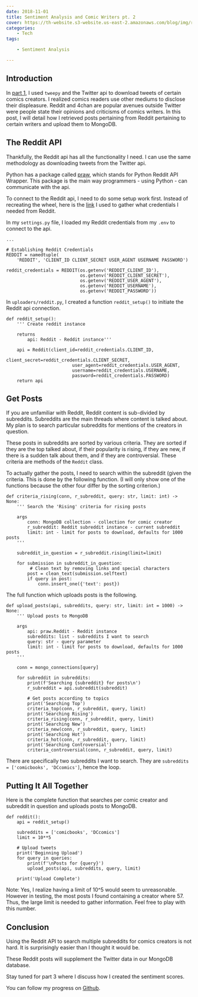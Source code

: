 ```yaml
---
date: 2018-11-01
title: Sentiment Analysis and Comic Writers pt. 2
cover: https://th-website.s3-website.us-east-2.amazonaws.com/blog/img/reddit.png
categories:
    - Tech
tags:

    - Sentiment Analysis

---
```


## Introduction

In [part 1](http://www.tonyhammack.com/blog/post/sentiment-analysis-and-comic-writers-pt-1), I used `tweepy` and the Twitter api to download tweets of certain comics creators. I realized comics readers use other mediums to disclose their displeasure. Reddit and 4chan are popular avenues outside Twitter were people state their opinions and criticisms of comics writers. In this post, I will detail how I retrieved posts pertaining from Reddit pertaining to certain writers and upload them to MongoDB.

## The Reddit API

Thankfully, the Reddit api has all the functionality I need. I can use the same methodology as downloading tweets from the Twitter api.

Python has a package called [praw](https://praw.readthedocs.io/en/latest/), which stands for Python Reddit API Wrapper. This package is the main way programmers - using Python - can communicate with the api. 

To connect to the Reddit api, I need to do some setup work first. Instead of recreating the wheel, here is the [link](http://www.storybench.org/how-to-scrape-reddit-with-python/) I used to gather what credentials I needed from Reddit. 

In my `settings.py` file, I loaded my Reddit credentials from my `.env` to connect to the api.

```
...

# Establishing Reddit Credentials
REDDIT = namedtuple(
    'REDDIT', 'CLIENT_ID CLIENT_SECRET USER_AGENT USERNAME PASSWORD')

reddit_credentials = REDDIT(os.getenv('REDDIT_CLIENT_ID'),
                            os.getenv('REDDIT_CLIENT_SECRET'),
                            os.getenv('REDDIT_USER_AGENT'),
                            os.getenv('REDDIT_USERNAME'),
                            os.getenv('REDDIT_PASSWORD'))
```

In `uploaders/reddit.py`, I created a function `reddit_setup()` to initiate the Reddit api connection.

```
def reddit_setup():
    ''' Create reddit instance 

    returns
        api: Reddit - Reddit instance'''

    api = Reddit(client_id=reddit_credentials.CLIENT_ID,
                         client_secret=reddit_credentials.CLIENT_SECRET,
                         user_agent=reddit_credentials.USER_AGENT,
                         username=reddit_credentials.USERNAME,
                         password=reddit_credentials.PASSWORD)
    return api
```

## Get Posts

If you are unfamiliar with Reddit, Reddit content is sub-divided by subreddits. Subreddits are the main threads where content is talked about. My plan is to search particular subreddits for mentions of the creators in question. 

These posts in subreddits are sorted by various criteria. They are sorted if they are the top talked about, if their popularity is rising, if they are new, if there is a sudden talk about them, and if they are controversial. These criteria are methods of the `Reddit` class. 

To actually gather the posts, I need to search within the subreddit (given the criteria. This is done by the following function. (I will only show one of the functions because the other four differ by the sorting criterion.)

```
def criteria_rising(conn, r_subreddit, query: str, limit: int) -> None:
    ''' Search the 'Rising' criteria for rising posts 
    
    args
        conn: MongoDB collection - collection for comic creator
        r_subreddit: Reddit subreddit instance - current subreddit
        limit: int - limit for posts to download, defaults for 1000 posts
    '''

    subreddit_in_question = r_subreddit.rising(limit=limit)

    for submission in subreddit_in_question:
    	 # Clean text by removing links and special characters
        post = clean_text(submission.selftext)
        if query in post:
            conn.insert_one({'text': post})
```

The full function which uploads posts is the following.

```
def upload_posts(api, subreddits, query: str, limit: int = 1000) -> None:
    ''' Upload posts to MongoDB 

    args
        api: praw.Reddit - Reddit instance
        subreddits: list - subreddits I want to search
        query: str - query parameter
        limit: int - limit for posts to download, defaults for 1000 posts
    '''

    conn = mongo_connections[query]

    for subreddit in subreddits:
        print(f'Searching {subreddit} for posts\n')
        r_subreddit = api.subreddit(subreddit)

        # Get posts according to topics
        print('Searching Top')
        criteria_top(conn, r_subreddit, query, limit)
        print('Searching Rising')
        criteria_rising(conn, r_subreddit, query, limit)
        print('Searching New')
        criteria_new(conn, r_subreddit, query, limit)
        print('Searching Hot')
        criteria_hot(conn, r_subreddit, query, limit)
        print('Searching Controversial')
        criteria_controversial(conn, r_subreddit, query, limit)
```

There are specifically two subreddits I want to search. They are `subreddits = ['comicbooks', 'DCcomics']`, hence the loop.

## Putting It All Together

Here is the complete function that searches per comic creator and subreddit in question and uploads posts to MongoDB.

```
def reddit():
    api = reddit_setup()

    subreddits = ['comicbooks', 'DCcomics']
    limit = 10**5

    # Upload tweets
    print('Beginning Upload')
    for query in queries:
        print(f'\nPosts for {query}')
        upload_posts(api, subreddits, query, limit)
        
    print('Upload Complete')
```

Note: Yes, I realize having a limit of 10^5 would seem to unreasonable. However in testing, the most posts I found containing a creator where 57. Thus, the large limit is needed to gather information. Feel free to play with this number.

## Conclusion

Using the Reddit API to search multiple subreddits for comics creators is not hard. It is surprisingly easier than I thought it would be.

These Reddit posts will supplement the Twitter data in our MongoDB database.

Stay tuned for part 3 where I discuss how I created the sentiment scores.

You can follow my progress on [Github](https://github.com/hammacktony/comics_sentiment_analysis).